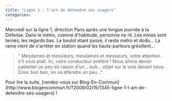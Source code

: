 ```yaml
---
title: "Ligne 1 : l'art de détendre ses usagers"
categories:
---
```


Mercredi sur la ligne 1, direction Paris après une longue journée à la Défense. Dans le métro, comme d'habitude, personne ne rit. Les mines sont ternes, les regards bas. Le boulot étant passé, il reste métro et dodo… La rame vient de s'arrêter en station quand les hauts-parleurs grésillent…

> " Mesdames et messieurs, mesdames et messieurs, votre attention s'il vous plait. Ici, votre conducteur préféré&nbsp;! Nous allons devoir patienter un peu en raison d'un… euh… objet sur la voie devant nous. Donc bon ben, on va attendre un peu…"</p>

<p>Pour lire la suite, [rendez-vous sur Blog-En-Commun](http://www.blogencommun.fr/?2008/02/15/1345-ligne-1-l-art-de-detendre-ses-usagers)&nbsp;!